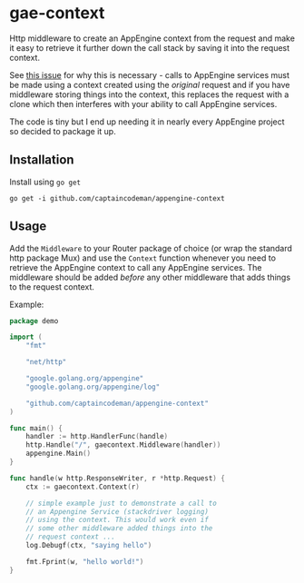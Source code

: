# gae-context

Http middleware to create an AppEngine context from the request
and make it easy to retrieve it further down the call stack by
saving it into the request context. 

See [this issue](https://github.com/golang/appengine/issues/99) for
why this is necessary - calls to AppEngine services must be made 
using a context created using the _original_ request and if you
have middleware storing things into the context, this replaces
the request with a clone which then interferes with your ability
to call AppEngine services.

The code is tiny but I end up needing it in nearly every AppEngine
project so decided to package it up.

## Installation

Install using `go get`

    go get -i github.com/captaincodeman/appengine-context

## Usage

Add the `Middleware` to your Router package of choice (or wrap
the standard http package Mux) and use the `Context` function
whenever you need to retrieve the AppEngine context to call any
AppEngine services. The middleware should be added _before_ any
other middleware that adds things to the request context.

Example:

```go
package demo

import (
	"fmt"

	"net/http"

	"google.golang.org/appengine"
	"google.golang.org/appengine/log"

	"github.com/captaincodeman/appengine-context"
)

func main() {
	handler := http.HandlerFunc(handle)
	http.Handle("/", gaecontext.Middleware(handler))
	appengine.Main()
}

func handle(w http.ResponseWriter, r *http.Request) {
	ctx := gaecontext.Context(r)

    // simple example just to demonstrate a call to
    // an Appengine Service (stackdriver logging)
    // using the context. This would work even if
    // some other middleware added things into the
    // request context ...
	log.Debugf(ctx, "saying hello")

	fmt.Fprint(w, "hello world!")
}
```